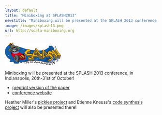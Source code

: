 ```yaml
---
layout: default
title: "Miniboxing at SPLASH2013"
newstitle: "Miniboxing will be presented at the SPLASH 2013 conference, in Indianapolis, 26th-31st of October!"
image: /images/splash13.png
url: http://scala-miniboxing.org
---
```


![SPLASH LOGO](/images/splash13.png)

Miniboxing will be presented at the SPLASH 2013 conference, in Indianapolis, 26th-31st of October!
 * [preprint version of the paper](https://github.com/miniboxing/miniboxing-plugin/blob/wip/docs/2013-07-oopsla-preprint.pdf?raw=true)
 * [conference website](http://splashcon.org/2013/)

Heather Miller's [pickles project](http://lampwww.epfl.ch/~hmiller/pickling/) and Etienne Kneuss's [code synthesis project](http://lara.epfl.ch/~kuncak/papers/KneussETAL13SynthesisModuloRecursiveFunctions.pdf) will also be presented there!


